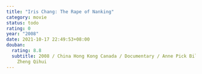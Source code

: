 ```yaml
---
title: "Iris Chang: The Rape of Nanking"
category: movie
status: todo
rating: 0
year: "2008"
date: 2021-10-17 22:49:53+08:00
douban:
  rating: 8.8
  subtitle: 2008 / China Hong Kong Canada / Documentary / Anne Pick Bill Spahic /
    Zheng Qihui
---
```



